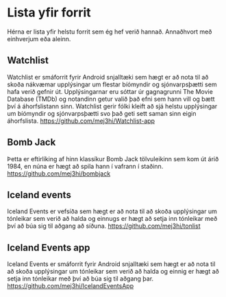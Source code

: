 # Lista yfir forrit

Hérna er lista yfir helstu forrit sem ég hef verið hannað. Annaðhvort með einhverjum eða aleinn. 

## Watchlist
Watchlist er smáforrit fyrir Android snjalltæki sem hægt er að nota til að skoða nákvæmar upplýsingar um flestar bíómyndir og sjónvarpsþætti sem hafa verið gefnir út. Upplýsingarnar eru sóttar úr gagnagrunni The Movie Database (TMDb) og notandinn getur valið það efni sem hann vill og bætt því á áhorfslistann sinn. Watchlist gerir fólki kleift að sjá helstu upplýsingar um bíómyndir og sjónvarpsþætti svo það geti sett saman sinn eigin áhorfslista.
https://github.com/mej3hi/Watchlist-app

## Bomb Jack
Þetta er eftirlíking af hinn klassíkur Bomb Jack tölvuleikinn sem kom út árið 1984, en núna er hægt að spila hann í vafrann í staðinn. 
https://github.com/mej3hi/bombjack

## Iceland events
Iceland Events er vefsíða sem hægt er að nota til að skoða upplýsingar um tónleikar sem verið að halda og einnugs er hægt að setja inn tónleikar með því að búa sig til aðgang að síðuna.
https://github.com/mej3hi/tonlist

## Iceland Events app
Iceland Events er smáforrit fyrir Android snjalltæki sem hægt er að nota til að skoða upplýsingar um tónleikar sem verið að halda og einnig er hægt að setja inn tónleikar með því að búa sig til aðgang þar.
https://github.com/mej3hi/IcelandEventsApp
